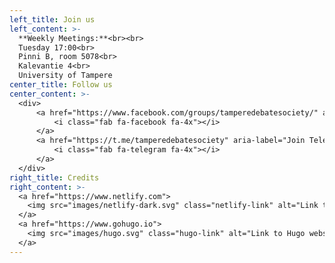 ```yaml
---
left_title: Join us
left_content: >-
  **Weekly Meetings:**<br><br>
  Tuesday 17:00<br>
  Pinni B, room 5078<br>
  Kalevantie 4<br>
  University of Tampere
center_title: Follow us
center_content: >-
  <div>
      <a href="https://www.facebook.com/groups/tamperedebatesociety/" aria-label="Join Facebook group" class="footer-linkbutton facebook">
          <i class="fab fa-facebook fa-4x"></i>
      </a>
      <a href="https://t.me/tamperedebatesociety" aria-label="Join Telegram group" class="footer-linkbutton telegram">
          <i class="fab fa-telegram fa-4x"></i>
      </a>
  </div>
right_title: Credits
right_content: >-
  <a href="https://www.netlify.com">
    <img src="images/netlify-dark.svg" class="netlify-link" alt="Link to Netlify website">
  </a>
  <a href="https://www.gohugo.io">
    <img src="images/hugo.svg" class="hugo-link" alt="Link to Hugo website">
  </a>
---
```

